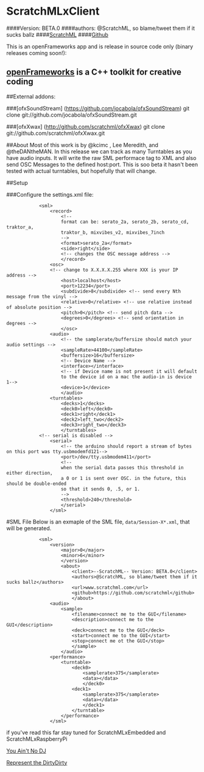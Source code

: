 # ScratchMLxClient 
####Version: BETA.0
####authors: @ScratchML, so blame/tweet them if it sucks ballz
####[ScratchML](www.scratchml.com)
####[Github](https://github.com/scratchml)


This is an openFrameworks app and is release in source code only (binary releases coming soon!): 
## [openFrameworks](http://openframeworks.cc/) is a C++ toolkit for creative coding

##External addons:

###[ofxSoundStream] (https://github.com/jocabola/ofxSoundStream)
git clone git://github.com/jocabola/ofxSoundStream.git

###[ofxXwax] (http://github.com/scratchml/ofxXwax)
git clone git://github.com/scratchml/ofxXwax.git


##About
Most of this work is by @kcimc , Lee Meredith, and @theDANtheMAN.  In this release we can track as many Turntables as you have audio inputs.  It will write the raw SML performace tag to XML and also send OSC Messages to the defined host:port.  This is soo beta it hasn't been tested with actual turntables, but hopefully that will change.


##Setup


###Configure the settings.xml file:

				<sml>
					<record>
						<!--
						format can be: serato_2a, serato_2b, serato_cd, traktor_a,
						traktor_b, mixvibes_v2, mixvibes_7inch
						-->
						<format>serato_2a</format>
						<side>right</side>
						<!-- changes the OSC message address -->
						</record>
					<osc>
					<!-- change to X.X.X.X.255 where XXX is your IP address --> 
						<host>localhost</host>
						<port>12234</port>
						<subdivide>8</subdivide> <!-- send every Nth message from the vinyl -->
						<relative>0</relative> <!-- use relative instead of absolute position -->
						<pitch>0</pitch> <!-- send pitch data -->
						<degrees>0</degrees> <!-- send orientation in degrees -->
						</osc>
					<audio>
						<!-- the samplerate/buffersize should match your audio settings -->
						<sampleRate>44100</sampleRate>
						<buffersize>16</buffersize>
						<!-- Device Name -->
						<interface></interface>
						<!-- if Device name is not present it will default 
						to the device id on a mac the audio-in is device 1-->
						<device>1</device>
						</audio>
					<turntables>
						<decks>1</decks>
						<deck0>left</deck0>
						<deck1>right</deck1>
						<deck2>left_two</deck2>
						<deck3>right_two</deck3>
						</turntables>
				<!-- serial is disabled -->
					<serial>
						<!-- the arduino should report a stream of bytes on this port was tty.usbmodemfd121-->
						<port>/dev/tty.usbmodem411</port>
						<!--
						when the serial data passes this threshold in either direction,
						a 0 or 1 is sent over OSC. in the future, this should be double-ended
						so that it sends 0, .5, or 1.
						-->
						<threshold>240</threshold>
						</serial>
					</sml>


#SML File
Below is an exmaple of the SML file, `data/Session-X*.xml`, that will be generated.  

				<sml>
					<version>
						<major>0</major>
						<minor>6</minor>
						</version>
						<about>
							<client>--ScratchML-- Version: BETA.0</client>
							<authors>@ScratchML, so blame/tweet them if it sucks ballz</authors>
							<url>www.scratchml.com</url>
							<github>https://github.com/scratchml</github>
							</about>
					<audio>
						<sample>
							<filename>connect me to the GUI</filename>
							<description>connect me to the GUI</description>
							<deck>connect me to the GUI</deck>
							<start>connect me to the GUI</start>
							<stop>connect me ot the GUI</stop>
							</sample>
						</audio>
					<performance>
						<turntable>
							<deck0>
								<samplerate>375</samplerate>
								<data></data>
								</deck0>
							<deck1>
								<samplerate>375</samplerate>
								<data></data>
								</deck1>
							</turntable>
						</performance>
					</sml>

if you've read this far stay tuned for ScratchMLxEmbedded and ScratchMLxRaspberryPi 

[You Ain't No DJ](http://www.youtube.com/watch?v=0tq8F_vDN_E)

[Represent the DirtyDirty](http://www.youtube.com/watch?v=3SMhxOgf7ys)
